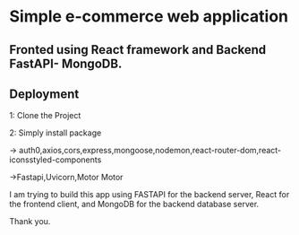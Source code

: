 
# Simple e-commerce web application 




## Fronted using React framework and Backend FastAPI- MongoDB.




## Deployment

1: Clone the Project

2: Simply install package

-> auth0,axios,cors,express,mongoose,nodemon,react-router-dom,react-iconsstyled-components

->Fastapi,Uvicorn,Motor Motor




I am trying to build this app using FASTAPI for the backend server, React for the frontend client,
and MongoDB for the backend database server.

Thank you.
